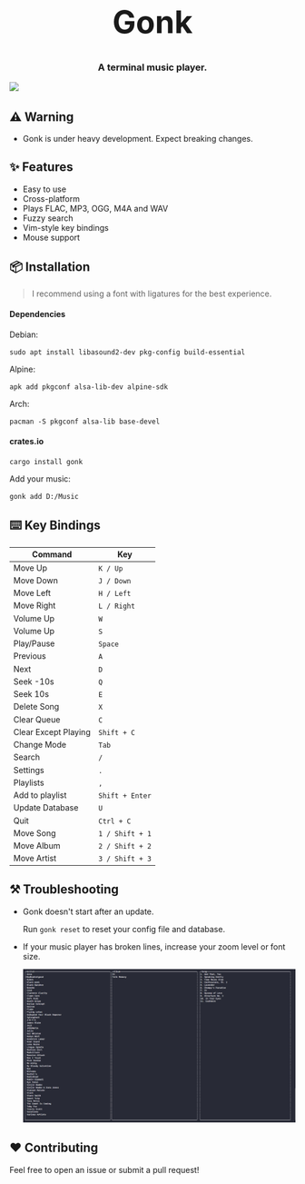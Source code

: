 <h1 align="center" style="font-size: 55px">Gonk</h1>

<h3 align="center">A terminal music player.</h3>

<div align="center" style="display:inline">
      <img src="media/gonk.gif">
</div>

## ⚠️ Warning

- Gonk is under heavy development. Expect breaking changes.

## ✨ Features
- Easy to use
- Cross-platform
- Plays FLAC, MP3, OGG, M4A and WAV
- Fuzzy search
- Vim-style key bindings
- Mouse support

## 📦 Installation

> I recommend using a font with ligatures for the best experience.

#### Dependencies

Debian:

```
sudo apt install libasound2-dev pkg-config build-essential
```

Alpine:

```
apk add pkgconf alsa-lib-dev alpine-sdk
```

Arch:

```
pacman -S pkgconf alsa-lib base-devel
```

#### crates.io

```
cargo install gonk
```

Add your music:

```
gonk add D:/Music
```

## ⌨️ Key Bindings

| Command              | Key             |
|----------------------|-----------------|
| Move Up              | `K / Up`        |
| Move Down            | `J / Down`      |
| Move Left            | `H / Left`      |
| Move Right           | `L / Right`     |
| Volume Up            | `W`             |
| Volume Up            | `S`             |
| Play/Pause           | `Space`         |
| Previous             | `A`             |
| Next                 | `D`             |
| Seek -10s            | `Q`             |
| Seek 10s             | `E`             |
| Delete Song          | `X`             |
| Clear Queue          | `C`             |
| Clear Except Playing | `Shift + C`     |
| Change Mode          | `Tab`           |
| Search               | `/`             |
| Settings             | `.`             |
| Playlists            | `,`             |
| Add to playlist      | `Shift + Enter` |
| Update Database      | `U`             |
| Quit                 | `Ctrl + C`      |
| Move Song            | `1 / Shift + 1` |
| Move Album           | `2 / Shift + 2` |
| Move Artist          | `3 / Shift + 3` |

## ⚒️ Troubleshooting

- Gonk doesn't start after an update.

  Run `gonk reset` to reset your config file and database.

- If your music player has broken lines, increase your zoom level or font size.

  ![](media/broken.png)

## ❤️ Contributing

Feel free to open an issue or submit a pull request!
